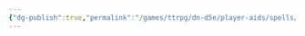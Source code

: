 ```yaml
---
{"dg-publish":true,"permalink":"/games/ttrpg/dn-d5e/player-aids/spells/level-4/aura-of-impurity/","tags":["TTRPG/DND/5e","Spell"],"noteIcon":""}
---
```


